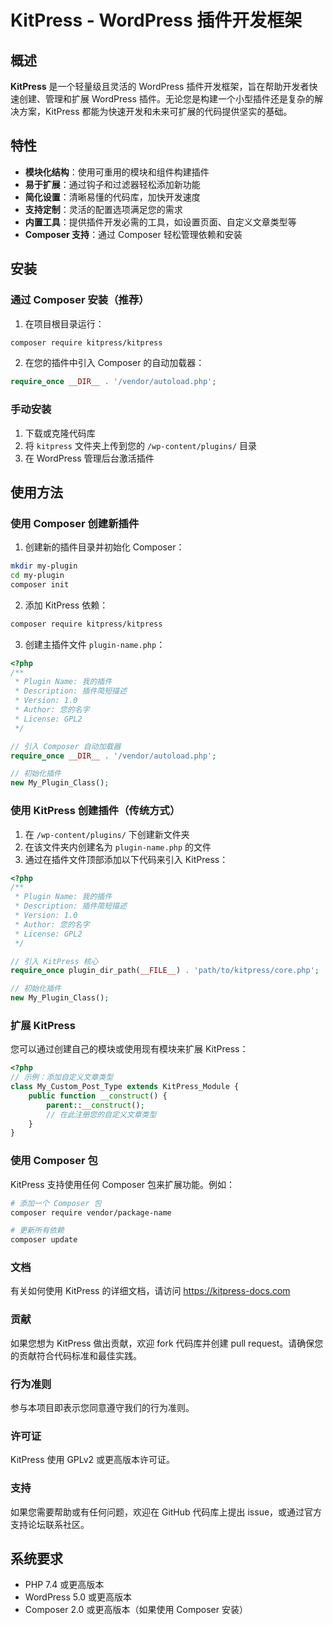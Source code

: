 # KitPress - WordPress 插件开发框架

## 概述

**KitPress** 是一个轻量级且灵活的 WordPress 插件开发框架，旨在帮助开发者快速创建、管理和扩展 WordPress 插件。无论您是构建一个小型插件还是复杂的解决方案，KitPress 都能为快速开发和未来可扩展的代码提供坚实的基础。

## 特性

- **模块化结构**：使用可重用的模块和组件构建插件
- **易于扩展**：通过钩子和过滤器轻松添加新功能
- **简化设置**：清晰易懂的代码库，加快开发速度
- **支持定制**：灵活的配置选项满足您的需求
- **内置工具**：提供插件开发必需的工具，如设置页面、自定义文章类型等
- **Composer 支持**：通过 Composer 轻松管理依赖和安装

## 安装

### 通过 Composer 安装（推荐）

1. 在项目根目录运行：
```bash
composer require kitpress/kitpress
```

2. 在您的插件中引入 Composer 的自动加载器：
```php
require_once __DIR__ . '/vendor/autoload.php';
```

### 手动安装

1. 下载或克隆代码库
2. 将 `kitpress` 文件夹上传到您的 `/wp-content/plugins/` 目录
3. 在 WordPress 管理后台激活插件

## 使用方法

### 使用 Composer 创建新插件

1. 创建新的插件目录并初始化 Composer：
```bash
mkdir my-plugin
cd my-plugin
composer init
```

2. 添加 KitPress 依赖：
```bash
composer require kitpress/kitpress
```

3. 创建主插件文件 `plugin-name.php`：

```php
<?php
/**
 * Plugin Name: 我的插件
 * Description: 插件简短描述
 * Version: 1.0
 * Author: 您的名字
 * License: GPL2
 */

// 引入 Composer 自动加载器
require_once __DIR__ . '/vendor/autoload.php';

// 初始化插件
new My_Plugin_Class();
```

### 使用 KitPress 创建插件（传统方式）

1. 在 `/wp-content/plugins/` 下创建新文件夹
2. 在该文件夹内创建名为 `plugin-name.php` 的文件
3. 通过在插件文件顶部添加以下代码来引入 KitPress：

```php
<?php
/**
 * Plugin Name: 我的插件
 * Description: 插件简短描述
 * Version: 1.0
 * Author: 您的名字
 * License: GPL2
 */

// 引入 KitPress 核心
require_once plugin_dir_path(__FILE__) . 'path/to/kitpress/core.php';

// 初始化插件
new My_Plugin_Class();
```

### 扩展 KitPress
您可以通过创建自己的模块或使用现有模块来扩展 KitPress：

```php
<?php
// 示例：添加自定义文章类型
class My_Custom_Post_Type extends KitPress_Module {
    public function __construct() {
        parent::__construct();
        // 在此注册您的自定义文章类型
    }
}
```

### 使用 Composer 包

KitPress 支持使用任何 Composer 包来扩展功能。例如：

```bash
# 添加一个 Composer 包
composer require vendor/package-name

# 更新所有依赖
composer update
```

### 文档
有关如何使用 KitPress 的详细文档，请访问 https://kitpress-docs.com

### 贡献
如果您想为 KitPress 做出贡献，欢迎 fork 代码库并创建 pull request。请确保您的贡献符合代码标准和最佳实践。

### 行为准则
参与本项目即表示您同意遵守我们的行为准则。

### 许可证
KitPress 使用 GPLv2 或更高版本许可证。

### 支持
如果您需要帮助或有任何问题，欢迎在 GitHub 代码库上提出 issue，或通过官方支持论坛联系社区。

## 系统要求

- PHP 7.4 或更高版本
- WordPress 5.0 或更高版本
- Composer 2.0 或更高版本（如果使用 Composer 安装）